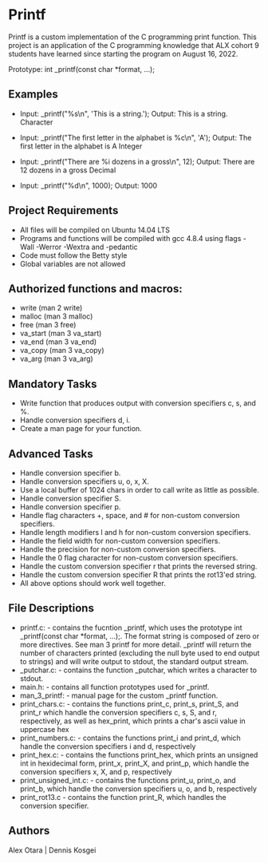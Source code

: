 # Printf

Printf is a custom implementation of the C programming print function. This project is an application of the C programming knowledge that ALX cohort 9 students have learned since starting the program on August 16, 2022.

Prototype: int _printf(const char *format, ...);

## Examples

* Input: _printf("%s\n", 'This is a string.');
  Output: This is a string.
  Character

* Input: _printf("The first letter in the alphabet is %c\n", 'A');
  Output: The first letter in the alphabet is A
  Integer

* Input: _printf("There are %i dozens in a gross\n", 12);
  Output: There are 12 dozens in a gross
  Decimal

* Input: _printf("%d\n", 1000);
  Output: 1000


## Project Requirements

* All files will be compiled on Ubuntu 14.04 LTS
* Programs and functions will be compiled with gcc 4.8.4 using flags -Wall -Werror -Wextra and -pedantic
* Code must follow the Betty style
* Global variables are not allowed

## Authorized functions and macros:

* write (man 2 write)
* malloc (man 3 malloc)
* free (man 3 free)
* va_start (man 3 va_start)
* va_end (man 3 va_end)
* va_copy (man 3 va_copy)
* va_arg (man 3 va_arg)

## Mandatory Tasks

* Write function that produces output with conversion specifiers c, s, and %.
* Handle conversion specifiers d, i.
* Create a man page for your function.

## Advanced Tasks

* Handle conversion specifier b.
* Handle conversion specifiers u, o, x, X.
* Use a local buffer of 1024 chars in order to call write as little as possible.
* Handle conversion specifier S.
* Handle conversion specifier p.
* Handle flag characters +, space, and # for non-custom conversion specifiers.
* Handle length modifiers l and h for non-custom conversion specifiers.
* Handle the field width for non-custom conversion specifiers.
* Handle the precision for non-custom conversion specifiers.
* Handle the 0 flag character for non-custom conversion specifiers.
* Handle the custom conversion specifier r that prints the reversed string.
* Handle the custom conversion specifier R that prints the rot13'ed string.
* All above options should work well together.

## File Descriptions

* printf.c: - contains the fucntion _printf, which uses the prototype int _printf(const char *format, ...);. The format string is composed of zero or more directives. See man 3 printf for more detail. _printf will return the number of characters printed (excluding the null byte used to end output to strings) and will write output to stdout, the standard output stream.
* _putchar.c: - contains the function _putchar, which writes a character to stdout.
* main.h: - contains all function prototypes used for _printf.
* man_3_printf: - manual page for the custom _printf function.
* print_chars.c: - contains the functions print_c, print_s, print_S, and print_r which handle the conversion specifiers c, s, S, and r, respectively, as well as hex_print, which prints a char's ascii value in uppercase hex
* print_numbers.c: - contains the functions print_i and print_d, which handle the conversion specifiers i and d, respectively
* print_hex.c: - contains the functions print_hex, which prints an unsigned int in hexidecimal form, print_x, print_X, and print_p, which handle the conversion specifiers x, X, and p, respectively
* print_unsigned_int.c: - contains the functions print_u, print_o, and print_b, which handle the conversion specifiers u, o, and b, respectively
* print_rot13.c - contains the function print_R, which handles the conversion specifier.

## Authors
Alex Otara | Dennis Kosgei
